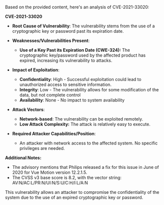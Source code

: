 Based on the provided content, here's an analysis of CVE-2021-33020:

**CVE-2021-33020**

*   **Root Cause of Vulnerability**: The vulnerability stems from the use of a cryptographic key or password past its expiration date.

*   **Weaknesses/Vulnerabilities Present**:
    *   **Use of a Key Past its Expiration Date (CWE-324):**  The cryptographic key/password used by the affected product has expired, increasing its vulnerability to attacks.

*   **Impact of Exploitation**:
    *   **Confidentiality**: High - Successful exploitation could lead to unauthorized access to sensitive information.
    *   **Integrity**: Low - The vulnerability allows for some modification of the data, but not complete control
    *   **Availability**: None - No impact to system availability

*   **Attack Vectors**:
    *   **Network-based**: The vulnerability can be exploited remotely.
    *   **Low Attack Complexity:** The attack is relatively easy to execute.

*   **Required Attacker Capabilities/Position**:
    *   An attacker with network access to the affected system. No specific privileges are needed.

**Additional Notes:**

*   The advisory mentions that Philips released a fix for this issue in June of 2020 for Vue Motion version 12.2.1.5.
*   The CVSS v3 base score is 8.2, with the vector string: AV:N/AC:L/PR:N/UI:N/S:U/C:H/I:L/A:N

This vulnerability allows an attacker to compromise the confidentiality of the system due to the use of an expired cryptographic key or password.